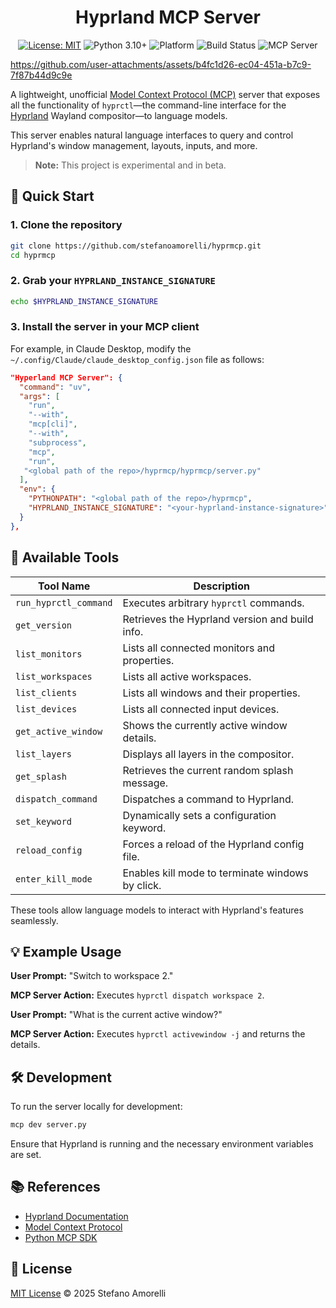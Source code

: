 <div align="center">

# Hyprland MCP Server

</div>

<div align="center">

[![License: MIT](https://img.shields.io/badge/License-MIT-green.svg)](LICENSE)
![Python 3.10+](https://img.shields.io/badge/Python-3.10%2B-blue.svg)
![Platform](https://img.shields.io/badge/platform-Linux-lightgrey.svg)
![Build Status](https://img.shields.io/badge/build-passing-brightgreen.svg)
![MCP Server](https://badge.mcpx.dev?type=server 'MCP Server')

</div>

https://github.com/user-attachments/assets/b4fc1d26-ec04-451a-b7c9-7f87b44d9c9e

A lightweight, unofficial [Model Context Protocol (MCP)](https://github.com/modelcontextprotocol) server that exposes all the functionality of `hyprctl`—the command-line interface for the [Hyprland](https://wiki.hyprland.org/) Wayland compositor—to language models.

This server enables natural language interfaces to query and control Hyprland's window management, layouts, inputs, and more.

> **Note:** This project is experimental and in beta.

## 🚀 Quick Start

### 1. Clone the repository

```bash
git clone https://github.com/stefanoamorelli/hyprmcp.git
cd hyprmcp
```

### 2. Grab your `HYPRLAND_INSTANCE_SIGNATURE`

```bash
echo $HYPRLAND_INSTANCE_SIGNATURE
```

### 3. Install the server in your MCP client

For example, in Claude Desktop, modify the `~/.config/Claude/claude_desktop_config.json` file as follows:

```json
"Hyperland MCP Server": {
  "command": "uv",
  "args": [
    "run",
    "--with",
    "mcp[cli]",
    "--with",
    "subprocess",
    "mcp",
    "run",
   "<global path of the repo>/hyprmcp/hyprmcp/server.py"
  ],
  "env": {
    "PYTHONPATH": "<global path of the repo>/hyprmcp",
    "HYPRLAND_INSTANCE_SIGNATURE": "<your-hyprland-instance-signature>"
  }
},
```

## 🧰 Available Tools

| Tool Name             | Description                                       |
|-----------------------|---------------------------------------------------|
| `run_hyprctl_command` | Executes arbitrary `hyprctl` commands.            |
| `get_version`         | Retrieves the Hyprland version and build info.    |
| `list_monitors`       | Lists all connected monitors and properties.      |
| `list_workspaces`     | Lists all active workspaces.                      |
| `list_clients`        | Lists all windows and their properties.           |
| `list_devices`        | Lists all connected input devices.                |
| `get_active_window`   | Shows the currently active window details.        |
| `list_layers`         | Displays all layers in the compositor.            |
| `get_splash`          | Retrieves the current random splash message.      |
| `dispatch_command`    | Dispatches a command to Hyprland.                 |
| `set_keyword`         | Dynamically sets a configuration keyword.         |
| `reload_config`       | Forces a reload of the Hyprland config file.       |
| `enter_kill_mode`     | Enables kill mode to terminate windows by click.  |

These tools allow language models to interact with Hyprland's features seamlessly.

## 💡 Example Usage

**User Prompt:** "Switch to workspace 2."

**MCP Server Action:** Executes `hyprctl dispatch workspace 2`.

**User Prompt:** "What is the current active window?"

**MCP Server Action:** Executes `hyprctl activewindow -j` and returns the details.

## 🛠️ Development

To run the server locally for development:

```bash
mcp dev server.py
```

Ensure that Hyprland is running and the necessary environment variables are set.

## 📚 References

- [Hyprland Documentation](https://wiki.hyprland.org/)
- [Model Context Protocol](https://github.com/modelcontextprotocol)
- [Python MCP SDK](https://github.com/modelcontextprotocol/python-sdk)

## 📜 License

[MIT License](LICENSE) © 2025 Stefano Amorelli
